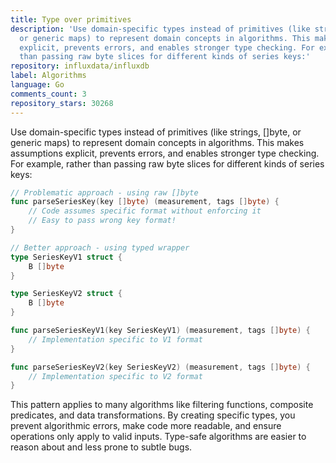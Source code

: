```yaml
---
title: Type over primitives
description: 'Use domain-specific types instead of primitives (like strings, []byte,
  or generic maps) to represent domain concepts in algorithms. This makes assumptions
  explicit, prevents errors, and enables stronger type checking. For example, rather
  than passing raw byte slices for different kinds of series keys:'
repository: influxdata/influxdb
label: Algorithms
language: Go
comments_count: 3
repository_stars: 30268
---
```


Use domain-specific types instead of primitives (like strings, []byte, or generic maps) to represent domain concepts in algorithms. This makes assumptions explicit, prevents errors, and enables stronger type checking. For example, rather than passing raw byte slices for different kinds of series keys:

```go
// Problematic approach - using raw []byte
func parseSeriesKey(key []byte) (measurement, tags []byte) {
    // Code assumes specific format without enforcing it
    // Easy to pass wrong key format!
}

// Better approach - using typed wrapper
type SeriesKeyV1 struct {
    B []byte
}

type SeriesKeyV2 struct {
    B []byte
}

func parseSeriesKeyV1(key SeriesKeyV1) (measurement, tags []byte) {
    // Implementation specific to V1 format
}

func parseSeriesKeyV2(key SeriesKeyV2) (measurement, tags []byte) {
    // Implementation specific to V2 format
}
```

This pattern applies to many algorithms like filtering functions, composite predicates, and data transformations. By creating specific types, you prevent algorithmic errors, make code more readable, and ensure operations only apply to valid inputs. Type-safe algorithms are easier to reason about and less prone to subtle bugs.